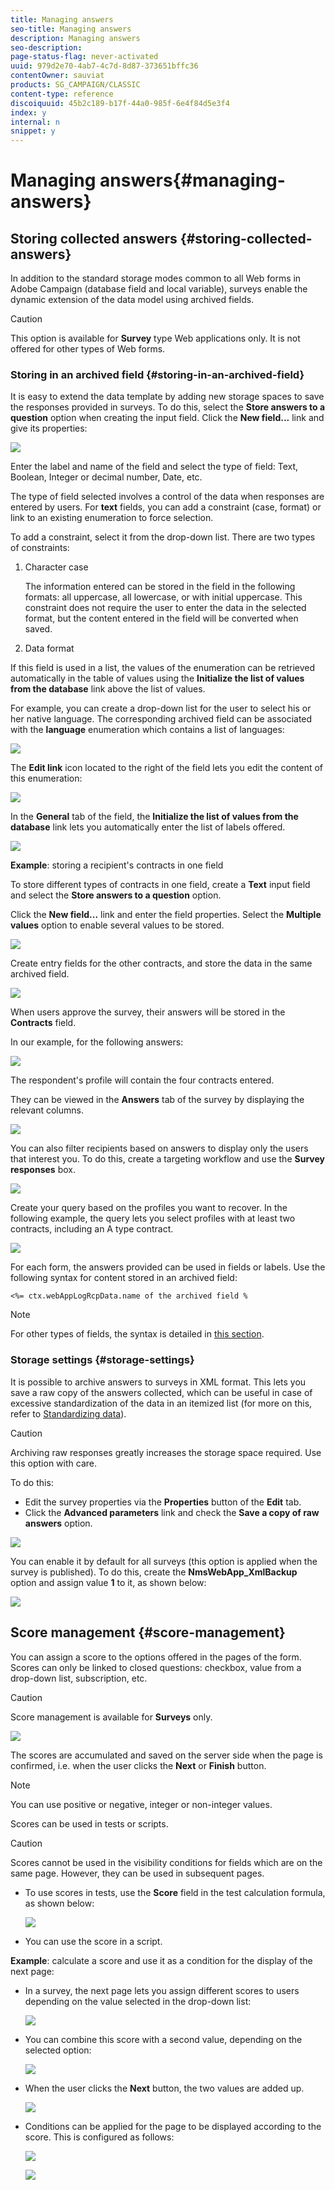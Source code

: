 ```yaml
---
title: Managing answers
seo-title: Managing answers
description: Managing answers
seo-description: 
page-status-flag: never-activated
uuid: 979d2e70-4ab7-4c7d-8d87-373651bffc36
contentOwner: sauviat
products: SG_CAMPAIGN/CLASSIC
content-type: reference
discoiquuid: 45b2c189-b17f-44a0-985f-6e4f84d5e3f4
index: y
internal: n
snippet: y
---
```


# Managing answers{#managing-answers}

## Storing collected answers {#storing-collected-answers}

In addition to the standard storage modes common to all Web forms in Adobe Campaign (database field and local variable), surveys enable the dynamic extension of the data model using archived fields.

>[!CAUTION]
>
>This option is available for **Survey** type Web applications only. It is not offered for other types of Web forms.

### Storing in an archived field {#storing-in-an-archived-field}

It is easy to extend the data template by adding new storage spaces to save the responses provided in surveys. To do this, select the **Store answers to a question** option when creating the input field. Click the **New field...** link and give its properties:

![](assets/s_ncs_admin_survey_new_space.png)

Enter the label and name of the field and select the type of field: Text, Boolean, Integer or decimal number, Date, etc.

The type of field selected involves a control of the data when responses are entered by users. For **text** fields, you can add a constraint (case, format) or link to an existing enumeration to force selection.

To add a constraint, select it from the drop-down list. There are two types of constraints:

1. Character case

   The information entered can be stored in the field in the following formats: all uppercase, all lowercase, or with initial uppercase. This constraint does not require the user to enter the data in the selected format, but the content entered in the field will be converted when saved.

1. Data format

If this field is used in a list, the values of the enumeration can be retrieved automatically in the table of values using the **Initialize the list of values from the database** link above the list of values.

For example, you can create a drop-down list for the user to select his or her native language. The corresponding archived field can be associated with the **language** enumeration which contains a list of languages:

![](assets/s_ncs_admin_survey_database_values_2b.png)

The **Edit link** icon located to the right of the field lets you edit the content of this enumeration:

![](assets/s_ncs_admin_survey_database_values_2c.png)

In the **General** tab of the field, the **Initialize the list of values from the database** link lets you automatically enter the list of labels offered.

![](assets/s_ncs_admin_survey_database_values_2.png)

**Example**: storing a recipient's contracts in one field

To store different types of contracts in one field, create a **Text** input field and select the **Store answers to a question** option.

Click the **New field...** link and enter the field properties. Select the **Multiple values** option to enable several values to be stored.

![](assets/s_ncs_admin_survey_storage_multi_ex1.png)

Create entry fields for the other contracts, and store the data in the same archived field.

![](assets/s_ncs_admin_survey_storage_multi_ex2.png)

When users approve the survey, their answers will be stored in the **Contracts** field.

In our example, for the following answers:

![](assets/s_ncs_admin_survey_storage_multi_ex3.png)

The respondent's profile will contain the four contracts entered.

They can be viewed in the **Answers** tab of the survey by displaying the relevant columns.

![](assets/s_ncs_admin_survey_storage_multi_ex4.png)

You can also filter recipients based on answers to display only the users that interest you. To do this, create a targeting workflow and use the **Survey responses** box.

![](assets/s_ncs_admin_survey_read_responses_wf.png)

Create your query based on the profiles you want to recover. In the following example, the query lets you select profiles with at least two contracts, including an A type contract.

![](assets/s_ncs_admin_survey_read_responses_edit.png)

For each form, the answers provided can be used in fields or labels. Use the following syntax for content stored in an archived field:

```
<%= ctx.webAppLogRcpData.name of the archived field %
```

>[!NOTE]
>
>For other types of fields, the syntax is detailed in [this section](../../platform/using/about-queries-in-campaign.md).

### Storage settings {#storage-settings}

It is possible to archive answers to surveys in XML format. This lets you save a raw copy of the answers collected, which can be useful in case of excessive standardization of the data in an itemized list (for more on this, refer to [Standardizing data](../../web/using/managing-answers.md#standardizing-data)).

>[!CAUTION]
>
>Archiving raw responses greatly increases the storage space required. Use this option with care.

To do this:

* Edit the survey properties via the **Properties** button of the **Edit** tab.
* Click the **Advanced parameters** link and check the **Save a copy of raw answers** option.

![](assets/s_ncs_admin_survey_xml_archive_option.png)

You can enable it by default for all surveys (this option is applied when the survey is published). To do this, create the **NmsWebApp_XmlBackup** option and assign value **1** to it, as shown below:

![](assets/s_ncs_admin_survey_xml_global_option.png)

## Score management {#score-management}

You can assign a score to the options offered in the pages of the form. Scores can only be linked to closed questions: checkbox, value from a drop-down list, subscription, etc.

>[!CAUTION]
>
>Score management is available for **Surveys** only.

![](assets/s_ncs_admin_survey_score_create.png)

The scores are accumulated and saved on the server side when the page is confirmed, i.e. when the user clicks the **Next** or **Finish** button.

>[!NOTE]
>
>You can use positive or negative, integer or non-integer values.

Scores can be used in tests or scripts.

>[!CAUTION]
>
>Scores cannot be used in the visibility conditions for fields which are on the same page. However, they can be used in subsequent pages.

* To use scores in tests, use the **Score** field in the test calculation formula, as shown below: 

  ![](assets/s_ncs_admin_survey_score_in_a_test.png)

* You can use the score in a script.

**Example**: calculate a score and use it as a condition for the display of the next page:

* In a survey, the next page lets you assign different scores to users depending on the value selected in the drop-down list:

  ![](assets/s_ncs_admin_survey_score_exa.png)

* You can combine this score with a second value, depending on the selected option:

  ![](assets/s_ncs_admin_survey_score_exb.png)

* When the user clicks the **Next** button, the two values are added up.

  ![](assets/s_ncs_admin_survey_score_exe.png)

* Conditions can be applied for the page to be displayed according to the score. This is configured as follows:

  ![](assets/s_ncs_admin_survey_score_exd.png)

  ![](assets/s_ncs_admin_survey_score_exg.png)

